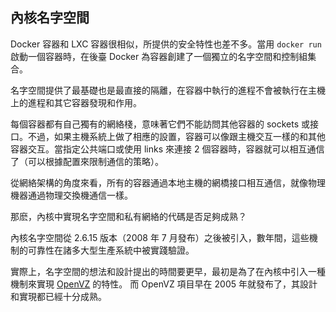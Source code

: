 ## 內核名字空間
Docker 容器和 LXC 容器很相似，所提供的安全特性也差不多。當用 `docker run` 啟動一個容器時，在後臺 Docker 為容器創建了一個獨立的名字空間和控制組集合。

名字空間提供了最基礎也是最直接的隔離，在容器中執行的進程不會被執行在主機上的進程和其它容器發現和作用。

每個容器都有自己獨有的網絡棧，意味著它們不能訪問其他容器的 sockets 或接口。不過，如果主機系統上做了相應的設置，容器可以像跟主機交互一樣的和其他容器交互。當指定公共端口或使用 links 來連接 2 個容器時，容器就可以相互通信了（可以根據配置來限制通信的策略）。

從網絡架構的角度來看，所有的容器通過本地主機的網橋接口相互通信，就像物理機器通過物理交換機通信一樣。

那麽，內核中實現名字空間和私有網絡的代碼是否足夠成熟？

內核名字空間從 2.6.15 版本（2008 年 7 月發布）之後被引入，數年間，這些機制的可靠性在諸多大型生產系統中被實踐驗證。

實際上，名字空間的想法和設計提出的時間要更早，最初是為了在內核中引入一種機制來實現 [OpenVZ](http://en.wikipedia.org/wiki/OpenVZ) 的特性。
而 OpenVZ 項目早在 2005 年就發布了，其設計和實現都已經十分成熟。
